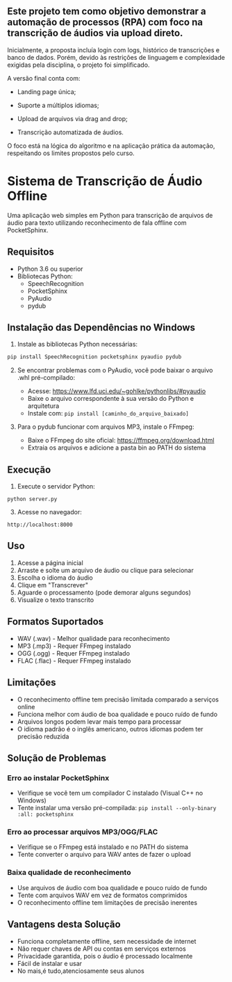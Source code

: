 ## Este projeto tem como objetivo demonstrar a automação de processos (RPA) com foco na transcrição de áudios via upload direto.

Inicialmente, a proposta incluía login com logs, histórico de transcrições e banco de dados. Porém, devido às restrições de linguagem e complexidade exigidas pela disciplina, o projeto foi simplificado.

A versão final conta com:

- Landing page única;

- Suporte a múltiplos idiomas;

- Upload de arquivos via drag and drop;

- Transcrição automatizada de áudios.

O foco está na lógica do algoritmo e na aplicação prática da automação, respeitando os limites propostos pelo curso.


# Sistema de Transcrição de Áudio Offline

Uma aplicação web simples em Python para transcrição de arquivos de áudio para texto utilizando reconhecimento de fala offline com PocketSphinx.

## Requisitos

- Python 3.6 ou superior
- Bibliotecas Python:
  - SpeechRecognition
  - PocketSphinx
  - PyAudio
  - pydub

## Instalação das Dependências no Windows

1. Instale as bibliotecas Python necessárias:

```bash
pip install SpeechRecognition pocketsphinx pyaudio pydub
```

2. Se encontrar problemas com o PyAudio, você pode baixar o arquivo .whl pré-compilado:
   - Acesse: https://www.lfd.uci.edu/~gohlke/pythonlibs/#pyaudio
   - Baixe o arquivo correspondente à sua versão do Python e arquitetura
   - Instale com: `pip install [caminho_do_arquivo_baixado]`

3. Para o pydub funcionar com arquivos MP3, instale o FFmpeg:
   - Baixe o FFmpeg do site oficial: https://ffmpeg.org/download.html
   - Extraia os arquivos e adicione a pasta bin ao PATH do sistema

## Execução

1. Execute o servidor Python:
```
python server.py
```

3. Acesse no navegador:
```
http://localhost:8000
```

## Uso

1. Acesse a página inicial
2. Arraste e solte um arquivo de áudio ou clique para selecionar
3. Escolha o idioma do áudio
4. Clique em "Transcrever"
5. Aguarde o processamento (pode demorar alguns segundos)
6. Visualize o texto transcrito

## Formatos Suportados

- WAV (.wav) - Melhor qualidade para reconhecimento
- MP3 (.mp3) - Requer FFmpeg instalado
- OGG (.ogg) - Requer FFmpeg instalado
- FLAC (.flac) - Requer FFmpeg instalado

## Limitações

- O reconhecimento offline tem precisão limitada comparado a serviços online
- Funciona melhor com áudio de boa qualidade e pouco ruído de fundo
- Arquivos longos podem levar mais tempo para processar
- O idioma padrão é o inglês americano, outros idiomas podem ter precisão reduzida

## Solução de Problemas

### Erro ao instalar PocketSphinx
- Verifique se você tem um compilador C instalado (Visual C++ no Windows)
- Tente instalar uma versão pré-compilada: `pip install --only-binary :all: pocketsphinx`

### Erro ao processar arquivos MP3/OGG/FLAC
- Verifique se o FFmpeg está instalado e no PATH do sistema
- Tente converter o arquivo para WAV antes de fazer o upload

### Baixa qualidade de reconhecimento
- Use arquivos de áudio com boa qualidade e pouco ruído de fundo
- Tente com arquivos WAV em vez de formatos comprimidos
- O reconhecimento offline tem limitações de precisão inerentes

## Vantagens desta Solução
- Funciona completamente offline, sem necessidade de internet
- Não requer chaves de API ou contas em serviços externos
- Privacidade garantida, pois o áudio é processado localmente
- Fácil de instalar e usar
- No mais,é tudo,atenciosamente seus alunos
